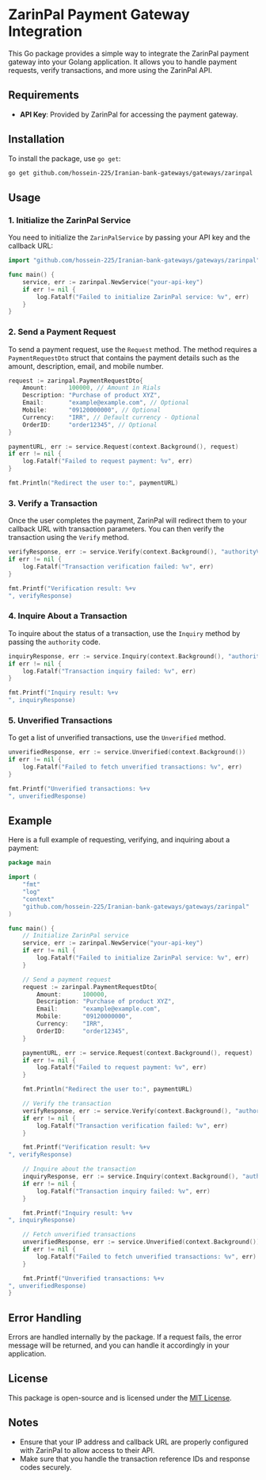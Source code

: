 
# ZarinPal Payment Gateway Integration

This Go package provides a simple way to integrate the ZarinPal payment gateway into your Golang application. It allows you to handle payment requests, verify transactions, and more using the ZarinPal API.

## Requirements

- **API Key**: Provided by ZarinPal for accessing the payment gateway.

## Installation

To install the package, use `go get`:

```bash
go get github.com/hossein-225/Iranian-bank-gateways/gateways/zarinpal
```

## Usage

### 1. Initialize the ZarinPal Service

You need to initialize the `ZarinPalService` by passing your API key and the callback URL:

```go
import "github.com/hossein-225/Iranian-bank-gateways/gateways/zarinpal"

func main() {
    service, err := zarinpal.NewService("your-api-key")
    if err != nil {
        log.Fatalf("Failed to initialize ZarinPal service: %v", err)
    }
}
```

### 2. Send a Payment Request

To send a payment request, use the `Request` method. The method requires a `PaymentRequestDto` struct that contains the payment details such as the amount, description, email, and mobile number.

```go
request := zarinpal.PaymentRequestDto{
    Amount:      100000, // Amount in Rials
    Description: "Purchase of product XYZ",
    Email:       "example@example.com", // Optional
    Mobile:      "09120000000", // Optional
    Currency:    "IRR", // Default currency - Optional
    OrderID:     "order12345", // Optional
}

paymentURL, err := service.Request(context.Background(), request)
if err != nil {
    log.Fatalf("Failed to request payment: %v", err)
}

fmt.Println("Redirect the user to:", paymentURL)
```

### 3. Verify a Transaction

Once the user completes the payment, ZarinPal will redirect them to your callback URL with transaction parameters. You can then verify the transaction using the `Verify` method.

```go
verifyResponse, err := service.Verify(context.Background(), "authorityValue", 100000, "order12345")
if err != nil {
    log.Fatalf("Transaction verification failed: %v", err)
}

fmt.Printf("Verification result: %+v
", verifyResponse)
```

### 4. Inquire About a Transaction

To inquire about the status of a transaction, use the `Inquiry` method by passing the `authority` code.

```go
inquiryResponse, err := service.Inquiry(context.Background(), "authorityValue")
if err != nil {
    log.Fatalf("Transaction inquiry failed: %v", err)
}

fmt.Printf("Inquiry result: %+v
", inquiryResponse)
```

### 5. Unverified Transactions

To get a list of unverified transactions, use the `Unverified` method.

```go
unverifiedResponse, err := service.Unverified(context.Background())
if err != nil {
    log.Fatalf("Failed to fetch unverified transactions: %v", err)
}

fmt.Printf("Unverified transactions: %+v
", unverifiedResponse)
```

## Example

Here is a full example of requesting, verifying, and inquiring about a payment:

```go
package main

import (
    "fmt"
    "log"
    "context"
    "github.com/hossein-225/Iranian-bank-gateways/gateways/zarinpal"
)

func main() {
    // Initialize ZarinPal service
    service, err := zarinpal.NewService("your-api-key")
    if err != nil {
        log.Fatalf("Failed to initialize ZarinPal service: %v", err)
    }

    // Send a payment request
    request := zarinpal.PaymentRequestDto{
        Amount:      100000,
        Description: "Purchase of product XYZ",
        Email:       "example@example.com",
        Mobile:      "09120000000",
        Currency:    "IRR",
        OrderID:     "order12345",
    }

    paymentURL, err := service.Request(context.Background(), request)
    if err != nil {
        log.Fatalf("Failed to request payment: %v", err)
    }

    fmt.Println("Redirect the user to:", paymentURL)

    // Verify the transaction
    verifyResponse, err := service.Verify(context.Background(), "authorityValue", 100000, "order12345")
    if err != nil {
        log.Fatalf("Transaction verification failed: %v", err)
    }

    fmt.Printf("Verification result: %+v
", verifyResponse)

    // Inquire about the transaction
    inquiryResponse, err := service.Inquiry(context.Background(), "authorityValue")
    if err != nil {
        log.Fatalf("Transaction inquiry failed: %v", err)
    }

    fmt.Printf("Inquiry result: %+v
", inquiryResponse)

    // Fetch unverified transactions
    unverifiedResponse, err := service.Unverified(context.Background())
    if err != nil {
        log.Fatalf("Failed to fetch unverified transactions: %v", err)
    }

    fmt.Printf("Unverified transactions: %+v
", unverifiedResponse)
}
```

## Error Handling

Errors are handled internally by the package. If a request fails, the error message will be returned, and you can handle it accordingly in your application.

## License

This package is open-source and is licensed under the [MIT License](https://opensource.org/licenses/MIT).

## Notes

- Ensure that your IP address and callback URL are properly configured with ZarinPal to allow access to their API.
- Make sure that you handle the transaction reference IDs and response codes securely.
